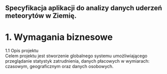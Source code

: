 ## Specyfikacja aplikacji do analizy danych uderzeń meteorytów w Ziemię.
# 1. Wymagania biznesowe
1.1 Opis projektu  
Celem projektu jest stworzenie globalnego systemu umożliwiającego przeglądanie statystyk zatrudnienia, danych płacowych w wymiarach: czasowym, geograficznym oraz danych osobowych. 
